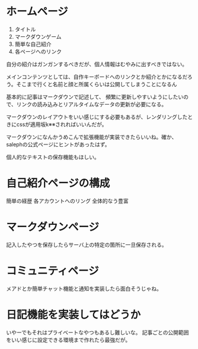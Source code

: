 # ホームページ

1. タイトル
2. マークダウンゲーム
3. 簡単な自己紹介
4. 各ページへのリンク


自分の紹介はガンガンするべきだが、個人情報はむやみに出すべきではない。

メインコンテンツとしては、自作キーボードへのリンクとか紹介とかになるだろう。そこまで行くと名前と顔と所属くらいは公開してしまうことになるん

基本的に記事はマークダウンで記述して、
頻繁に更新しやすいようにしたいので、リンクの読み込みとリアルタイムなデータの更新が必要になる。

マークダウンのレイアウトをいい感じにする必要もあるが、レンダリングしたときにcssが適用坂k※※されればいいんだが。


マークダウンになんかうめこんで拡張機能が実装できたらいいね。確か、salephの公式ページにヒントがあったはず。


個人的なテキストの保存機能もほしい。



# 自己紹介ページの構成

簡単の経歴
各アカウントへのリング
全体的なう豊富


# マークダウンページ

記入したやつを保存したらサーバ上の特定の箇所に一旦保存される。

# コミュニティページ

メアドとか簡単チャット機能と通知を実装したら面白そうじゃね。


# 日記機能を実装してはどうか

いやーでもそれはプライベートなやつもあるし難しいな。
記事ごとの公開範囲をいい感じに設定できる環境まで作れたら最強だが。


